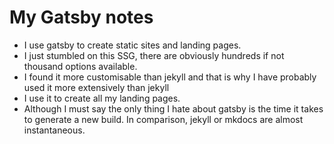 # My Gatsby notes

- I use gatsby to create static sites and landing pages.
- I just stumbled on this SSG, there are obviously hundreds if not thousand options available. 
- I found it more customisable than jekyll and that is why I have probably used it more extensively than jekyll
- I use it to create all my landing pages. 
- Although I must say the only thing I hate about gatsby is the time it takes to generate a new build. In comparison, jekyll or mkdocs are almost instantaneous. 

